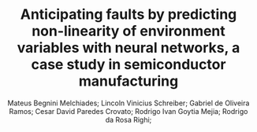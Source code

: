 ---
paperId: 27
author: Mateus Begnini Melchiades; Lincoln Vinicius Schreiber; Gabriel de Oliveira Ramos; Cesar David Paredes Crovato; Rodrigo Ivan Goytia Mejia; Rodrigo da Rosa Righi;
title: Anticipating faults by predicting non-linearity of environment variables with neural networks, a case study in semiconductor manufacturing
pdf: paper_27.pdf
poster: 
pitch: 
type: Oral
topic: Industry 4.0
category: Extended Abstract
link: --
conference: icml
year: 2021
tags: icml-2021
---